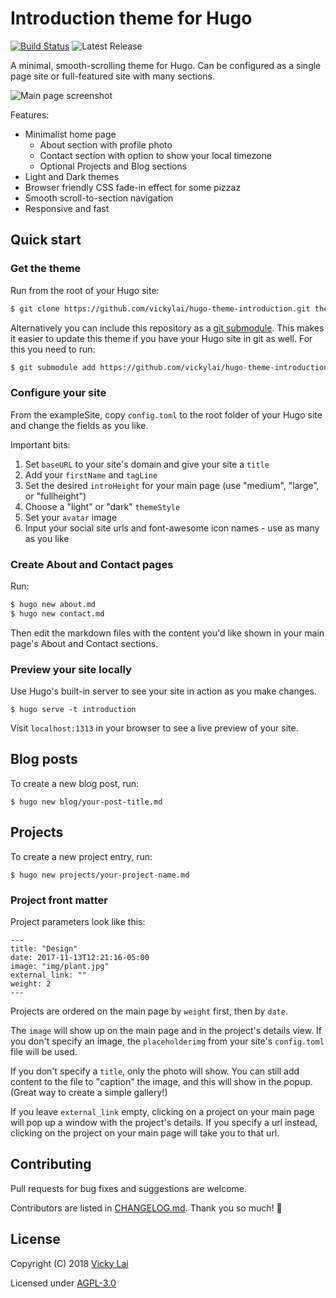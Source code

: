 # Introduction theme for Hugo

[![Build Status](https://travis-ci.com/vickylai/hugo-theme-introduction.svg?branch=master)](https://travis-ci.com/vickylai/hugo-theme-introduction)
![Latest Release](https://img.shields.io/github/tag/vickylai/hugo-theme-introduction.svg)

A minimal, smooth-scrolling theme for Hugo. Can be configured as a single page site or full-featured site with many sections.

![Main page screenshot](https://github.com/vickylai/hugo-theme-introduction/blob/master/images/screenshot.png)

Features:
- Minimalist home page
    - About section with profile photo
    - Contact section with option to show your local timezone
    - Optional Projects and Blog sections
- Light and Dark themes
- Browser friendly CSS fade-in effect for some pizzaz
- Smooth scroll-to-section navigation
- Responsive and fast

## Quick start

### Get the theme

Run from the root of your Hugo site:
```sh
$ git clone https://github.com/vickylai/hugo-theme-introduction.git themes/introduction
```

Alternatively you can include this repository as a [git submodule](https://git-scm.com/book/de/v1/Git-Tools-Submodule). This makes it easier to update this theme if you have your Hugo site in git as well. For this you need to run:

```sh
$ git submodule add https://github.com/vickylai/hugo-theme-introduction.git themes/introduction
```

### Configure your site

From the exampleSite, copy `config.toml` to the root folder of your Hugo site and change the fields as you like.

Important bits:

1. Set `baseURL` to your site's domain and give your site a `title`
1. Add your `firstName` and `tagLine`
1. Set the desired `introHeight` for your main page (use "medium", "large", or "fullheight")
1. Choose a "light" or "dark" `themeStyle`
1. Set your `avatar` image
1. Input your social site urls and font-awesome icon names - use as many as you like

### Create About and Contact pages

Run:
```sh
$ hugo new about.md
$ hugo new contact.md
```
Then edit the markdown files with the content you'd like shown in your main page's About and Contact sections.

### Preview your site locally

Use Hugo's built-in server to see your site in action as you make changes.

```
$ hugo serve -t introduction
```

Visit `localhost:1313` in your browser to see a live preview of your site.

## Blog posts

To create a new blog post, run:
```
$ hugo new blog/your-post-title.md
```

## Projects

To create a new project entry, run:
```
$ hugo new projects/your-project-name.md
```

### Project front matter

Project parameters look like this:
```
---
title: "Design"
date: 2017-11-13T12:21:16-05:00
image: "img/plant.jpg"
external_link: ""
weight: 2
---
```

Projects are ordered on the main page by `weight` first, then by `date`.

The `image` will show up on the main page and in the project's details view. If you don't specify an image, the `placeholderimg` from your site's `config.toml` file will be used.

If you don't specify a `title`, only the photo will show. You can still add content to the file to "caption" the image, and this will show in the popup. (Great way to create a simple gallery!)

If you leave `external_link` empty, clicking on a project on your main page will pop up a window with the project's details. If you specify a url instead, clicking on the project on your main page will take you to that url.

## Contributing

Pull requests for bug fixes and suggestions are welcome.

Contributors are listed in [CHANGELOG.md](https://github.com/vickylai/hugo-theme-introduction/blob/master/CHANGELOG.md). Thank you so much! 🖤

## License
Copyright (C) 2018 [Vicky Lai](https://vickylai.com/introduction/)

Licensed under [AGPL-3.0](https://github.com/vickylai/hugo-theme-introduction/blob/master/LICENSE)
